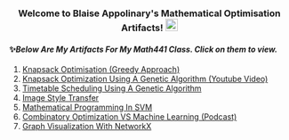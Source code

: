 <h3 align="center">
  Welcome to Blaise Appolinary's Mathematical Optimisation Artifacts!
  <img src="https://media.giphy.com/media/hvRJCLFzcasrR4ia7z/giphy.gif" width="22">
</h3>


#### ✨*Below Are My Artifacts For My Math441 Class. Click on them to view.*
1. [Knapsack Optimisation (Greedy Approach)](https://nbviewer.org/github/Blaise143/Knapsack-Optimization/blob/main/src/Knapsack.ipynb)
2. [Knapsack Optimization Using A Genetic Algorithm (Youtube Video)](https://youtu.be/TH2tgm_0b3Q)
3. [Timetable Scheduling Using A Genetic Algorithm](https://nbviewer.org/github/Blaise143/Scheduling_Optimization--Genetic_Algorithm/blob/main/GeneticAlgorithm.ipynb)
4. [Image Style Transfer](https://nbviewer.org/github/Blaise143/Image-Style-Transfer/blob/main/Image%20Style%20Transfer.ipynb)
5. [Mathematical Programming In SVM](https://nbviewer.org/github/Blaise143/Mathematical-Programming-in-Support-Vector-Machines/blob/master/Main.ipynb)
6. [Combinatory Optimization VS Machine Learning (Podcast)](https://youtu.be/4CgqOa3g15o)
7. [Graph Visualization With NetworkX](https://nbviewer.org/github/Blaise143/Graph-Visuzlization/blob/main/NetworkX.ipynb)

